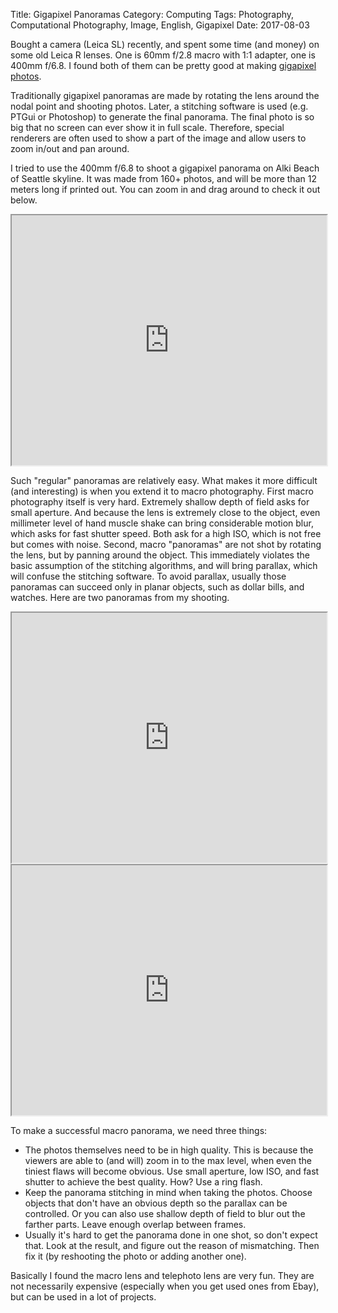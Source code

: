 Title: Gigapixel Panoramas
Category: Computing
Tags: Photography, Computational Photography, Image, English, Gigapixel
Date: 2017-08-03

<style type="text/css"> iframe { width: 100%; height: 400px; } </style>
<script type="text/javascript" src="https://lab.grapeot.me/gigapixel/Seattle/ZoomifyImageViewer-min.js"></script>

Bought a camera (Leica SL) recently, and spent some time (and money) on some old Leica R lenses.
One is 60mm f/2.8 macro with 1:1 adapter, one is 400mm f/6.8.
I found both of them can be pretty good at making [gigapixel photos](https://yage.ai/gigapixel-photo.html). 

Traditionally gigapixel panoramas are made by rotating the lens around the nodal point and shooting photos.
Later, a stitching software is used (e.g. PTGui or Photoshop) to generate the final panorama.
The final photo is so big that no screen can ever show it in full scale.
Therefore, special renderers are often used to show a part of the image and allow users to zoom in/out and pan around.

I tried to use the 400mm f/6.8 to shoot a gigapixel panorama on Alki Beach of Seattle skyline.
It was made from 160+ photos, and will be more than 12 meters long if printed out.
You can zoom in and drag around to check it out below.

<iframe src="https://lab.grapeot.me/gigapixel/Seattle/"></iframe>

Such "regular" panoramas are relatively easy. 
What makes it more difficult (and interesting) is when you extend it to macro photography.
First macro photography itself is very hard.
Extremely shallow depth of field asks for small aperture.
And because the lens is extremely close to the object, even millimeter level of hand muscle shake can bring considerable motion blur, which asks for fast shutter speed.
Both ask for a high ISO, which is not free but comes with noise.
Second, macro "panoramas" are not shot by rotating the lens, but by panning around the object.
This immediately violates the basic assumption of the stitching algorithms, and will bring parallax, which will confuse the stitching software.
To avoid parallax, usually those panoramas can succeed only in planar objects, such as dollar bills, and watches.
Here are two panoramas from my shooting.

<iframe src="https://lab.grapeot.me/gigapixel/Watch/"></iframe>

<iframe src="https://lab.grapeot.me/gigapixel/DollarBill/"></iframe>

To make a successful macro panorama, we need three things:

* The photos themselves need to be in high quality. This is because the viewers are able to (and will) zoom in to the max level, when even the tiniest flaws will become obvious. Use small aperture, low ISO, and fast shutter to achieve the best quality. How? Use a ring flash.
* Keep the panorama stitching in mind when taking the photos. Choose objects that don't have an obvious depth so the parallax can be controlled. Or you can also use shallow depth of field to blur out the farther parts. Leave enough overlap between frames.
* Usually it's hard to get the panorama done in one shot, so don't expect that. Look at the result, and figure out the reason of mismatching. Then fix it (by reshooting the photo or adding another one).

Basically I found the macro lens and telephoto lens are very fun.
They are not necessarily expensive (especially when you get used ones from Ebay), but can be used in a lot of projects.